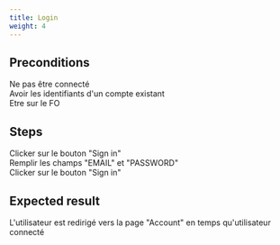 ```yaml
---
title: Login
weight: 4
---
```


## Preconditions

Ne pas être connecté\
Avoir les identifiants d'un compte existant\
Etre sur le FO
## Steps

Clicker sur le bouton "Sign in"\
Remplir les champs "EMAIL" et "PASSWORD"\
Clicker sur le bouton "Sign in"

## Expected result

L'utilisateur est redirigé vers la page "Account" en temps qu'utilisateur connecté

